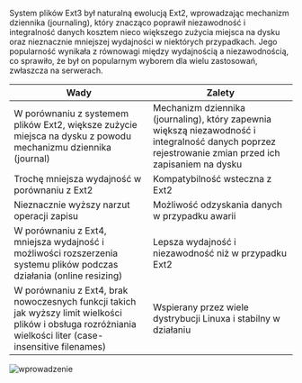 System plików Ext3 był naturalną ewolucją Ext2, wprowadzając mechanizm dziennika (journaling), który znacząco poprawił niezawodność i integralność danych kosztem nieco większego zużycia miejsca na dysku oraz nieznacznie mniejszej wydajności w niektórych przypadkach. Jego popularność wynikała z równowagi między wydajnością a niezawodnością, co sprawiło, że był on popularnym wyborem dla wielu zastosowań, zwłaszcza na serwerach.

| Wady                                            | Zalety                                                             |
|-------------------------------------------------|--------------------------------------------------------------------|
| W porównaniu z systemem plików Ext2, większe zużycie miejsca na dysku z powodu mechanizmu dziennika (journal) | Mechanizm dziennika (journaling), który zapewnia większą niezawodność i integralność danych poprzez rejestrowanie zmian przed ich zapisaniem na dysku |
| Trochę mniejsza wydajność w porównaniu z Ext2 | Kompatybilność wsteczna z Ext2                                      |
| Nieznacznie wyższy narzut operacji zapisu      | Możliwość odzyskania danych w przypadku awarii                      |
| W porównaniu z Ext4, mniejsza wydajność i możliwości rozszerzenia systemu plików podczas działania (online resizing) | Lepsza wydajność i niezawodność niż w przypadku Ext2                |
| W porównaniu z Ext4, brak nowoczesnych funkcji takich jak wyższy limit wielkości plików i obsługa rozróżniania wielkości liter (case-insensitive filenames) | Wspierany przez wiele dystrybucji Linuxa i stabilny w działaniu     |


![wprowadzenie](3_4_2_ext3.png)


